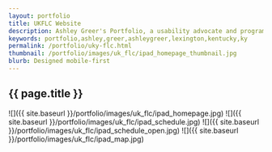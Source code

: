 ```yaml
---
layout: portfolio
title: UKFLC Website
description: Ashley Greer's Portfolio, a usability advocate and programmer in Lexington, KY.
keywords: portfolio,ashley,greer,ashleygreer,lexington,kentucky,ky
permalink: /portfolio/uky-flc.html
thumbnail: /portfolio/images/uk_flc/ipad_homepage_thumbnail.jpg
blurb: Designed mobile-first
---
```



## {{ page.title }}

![]({{ site.baseurl }}/portfolio/images/uk_flc/ipad_homepage.jpg)
![]({{ site.baseurl }}/portfolio/images/uk_flc/ipad_schedule.jpg)
![]({{ site.baseurl }}/portfolio/images/uk_flc/ipad_schedule_open.jpg)
![]({{ site.baseurl }}/portfolio/images/uk_flc/ipad_map.jpg)
